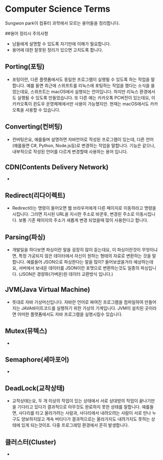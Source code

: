 # Computer Science Terms
Sungwon park이 컴퓨터 과학에서 모르는 용어들을 정리합니다.

##용어 정리시 주의사항

- 남들에게 설명할 수 있도록 자기만에 이해가 필요합니다.
- 용어에 대한 잘못된 정리가 있으면 고치도록 합니다.

## Porting(포팅)
- 포팅이란, 다른 플랫폼에서도 동일한 프로그램이 실행될 수 있도록 하는 작업을 말합니다. 예를 들면 최근에 스위프트를 리눅스에 포팅하는 작업을 했다는 소식을 들었는데요, 스위프트는 macOS에서 실행되는 언어입니다. 하지만 리눅스 환경에서도 실행될 수 있도록 만들었습니다. 또 다른 예는 카카오톡 PC버전이 있는데요, 이 카카오톡이 윈도우 운영체제에서만 사용이 가능했지만. 현재는 macOS에서도 카카오톡을 사용할 수 있습니다. 

## Converting(컨버팅)
- 컨버팅은요, 예를들며 설명하면 자바언어로 작성된 프로그램이 있는데, 다른 언어(예를들면 C#, Python, Node.js등)로 변경하는 작업을 말합니다. 기능은 같으나, 내부적으로 작성된 언어를 다르게 변경할때 사용하는 용어 입니다.

## CDN(Contents Delivery Network)
- 

## Redirect(리다이렉트)
- Redirect라는 명령이 들어오면 웹 브라우저에게 다른 페이지로 이동하라고 명령을 시킵니다. 그러면 지시된 URL을 지시한 주소로 바꾼후, 변경된 주소로 이동시킵니다. 보통 기존 페이지의 주소가 새롭게 변경 되었을때 많이 사용한다고 합니다.

## Parsing(파싱)
- 개발일을 하다보면 파싱이란 말을 굉장히 많이 듣는데요, 이 파싱이란것이 무엇이냐면, 특정 가공되지 않은 데이터에서 자신이 원하는 형태의 자료로 변환하는 것을 말합니다. 예를들어 JSON으로 파싱한다는 말을 많이? 들어보셨을거라 예상하는데요, 서버에서 보내온 데이터를 JSON이란 포맷으로 변환하는것도 일종의 파싱입니다. (JSON은 경량화(가벼운)된 데이터 교환방식 입니다.)

## JVM(Java Virtual Machine)
- 뜻대로 자바 가상머신입니다. 자바란 언어로 짜여진 프로그램을 컴파일하여 만들어지는 JAVA바이트코드를 실행하기 위한 가상의 기계입니다. JVM이 설치된 곳이라면 어떠한 플랫폼에서도 자바 프로그램을 실행시킬수 있습니다. 

## Mutex(뮤텍스)
-

## Semaphore(세마포어)
- 

## DeadLock(교착상태)
- 교착상태는요, 두 개 이상의 작업이 있는 상태에서 서로 상대방의 작업이 끝나기만을 기다리고 있다가 결과적으로 아무것도 완료하지 못한 상태를 말합니다. 예를들면, 사다리를 타고 올라가려는 사람과, 사다리에서 내려오려는 사람이 서로 만나 누구도 양보하지않고 계속 버티다가 결과적으로는 올라가지도 내려가지도 못하는 상태에 있게 되는것이죠. 다중 프로그래밍 환경에서 흔히 발생합니다.

## 클러스터(Cluster)
-
